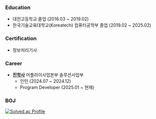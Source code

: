 ### Education
- 대전고등학교 졸업 (2016.03 ~ 2019.02)
- 한국기술교육대학교(Koreatech) 컴퓨터공학부 졸업 (2019.02 ~ 2025.02)
 
### Certification
- 정보처리기사

### Career
- **[진학사](https://www.jinhaksa.co.kr/)** 어플라이사업본부 솔루션사업부
  - 인턴 (2024.07 ~ 2024.12)
  - Program Developer (2025.01 ~ 현재)

### BOJ
[![Solved.ac Profile](http://mazassumnida.wtf/api/v2/generate_badge?boj=damiano1027)](https://solved.ac/damiano1027/)

